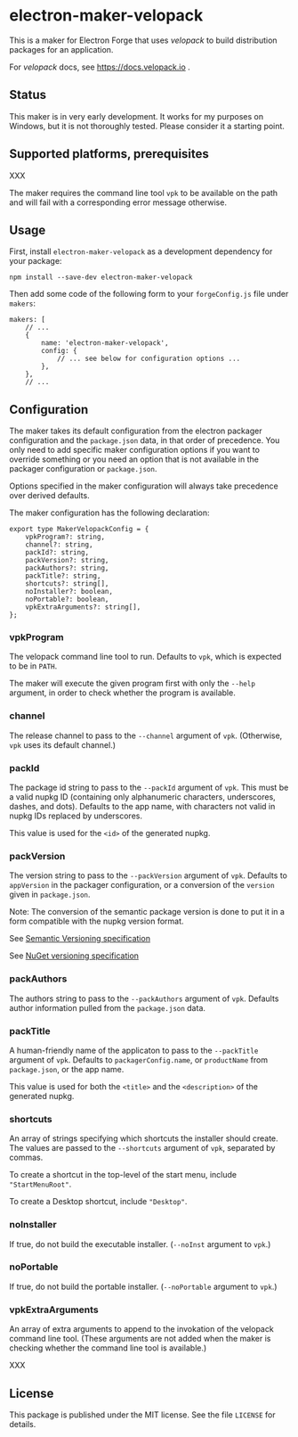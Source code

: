 # electron-maker-velopack

This is a maker for Electron Forge that uses *velopack* to build
distribution packages for an application.

For *velopack* docs, see https://docs.velopack.io .

## Status

This maker is in very early development. It works for my purposes
on Windows, but it is not thoroughly tested. Please consider it
a starting point.

## Supported platforms, prerequisites

XXX

The maker requires the command line tool `vpk` to be available on the path
and will fail with a corresponding error message otherwise.

## Usage

First, install `electron-maker-velopack` as a development dependency for your package:

    npm install --save-dev electron-maker-velopack

Then add some code of the following form to your `forgeConfig.js` file under `makers`:

    makers: [
        // ...
        {
            name: 'electron-maker-velopack',
            config: {
                // ... see below for configuration options ...
            },
        },
        // ...

## Configuration

The maker takes its default configuration from the electron packager configuration
and the `package.json` data, in that order of precedence. You only need to add
specific maker configuration options if you want to override something or you need
an option that is not available in the packager configuration or `package.json`.

Options specified in the maker configuration will always take precedence over
derived defaults.

The maker configuration has the following declaration:

    export type MakerVelopackConfig = {
        vpkProgram?: string,
        channel?: string,
        packId?: string,
        packVersion?: string,
        packAuthors?: string,
        packTitle?: string,
        shortcuts?: string[],
        noInstaller?: boolean,
        noPortable?: boolean,
        vpkExtraArguments?: string[],
    };

### vpkProgram

The velopack command line tool to run. Defaults to `vpk`, which is expected to be in `PATH`.

The maker will execute the given program first with only the `--help` argument, in order
to check whether the program is available.

### channel

The release channel to pass to the `--channel` argument of `vpk`. (Otherwise, `vpk` uses its default channel.)

### packId

The package id string to pass to the `--packId` argument of `vpk`. This must be a valid nupkg ID (containing
only alphanumeric characters, underscores, dashes, and dots). Defaults to the app name, with characters
not valid in nupkg IDs replaced by underscores.

This value is used for the `<id>` of the generated nupkg.

### packVersion

The version string to pass to the `--packVersion` argument of `vpk`. Defaults to `appVersion` in
the packager configuration, or a conversion of the `version` given in `package.json`.

Note: The conversion of the semantic package version is done to put it in a form compatible
with the nupkg version format.

See [Semantic Versioning specification](https://semver.org/)

See [NuGet versioning specification](https://learn.microsoft.com/en-us/nuget/concepts/package-versioning?tabs=semver20sort)

### packAuthors

The authors string to pass to the `--packAuthors` argument of `vpk`. Defaults author information pulled
from the `package.json` data.

### packTitle

A human-friendly name of the applicaton to pass to the `--packTitle` argument of `vpk`. Defaults
to `packagerConfig.name`, or `productName` from `package.json`, or the app name.

This value is used for both the `<title>` and the `<description>` of the generated nupkg.

### shortcuts

An array of strings specifying which shortcuts the installer should create. The values are passed
to the `--shortcuts` argument of `vpk`, separated by commas.

To create a shortcut in the top-level of the start menu, include `"StartMenuRoot"`.

To create a Desktop shortcut, include `"Desktop"`.

### noInstaller

If true, do not build the executable installer. (`--noInst` argument to `vpk`.)

### noPortable

If true, do not build the portable installer. (`--noPortable` argument to `vpk`.)

### vpkExtraArguments

An array of extra arguments to append to the invokation of the velopack command line tool.
(These arguments are not added when the maker is checking whether the command line tool is available.)

XXX

## License

This package is published under the MIT license. See the file `LICENSE` for details.

